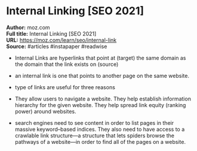 # Internal Linking [SEO 2021]

**Author:** moz.com  
**Full title:** Internal Linking [SEO 2021]  
**URL:** https://moz.com/learn/seo/internal-link  
**Source:** #articles #instapaper #readwise

- Internal Links are hyperlinks that point at (target) the same domain as the domain that the link exists on (source) 
   
- an internal link is one that points to another page on the same website. 
   
- type of links are useful for three reasons 
   
- They allow users to navigate a website.
  They help establish information hierarchy for the given website.
  They help spread link equity (ranking power) around websites. 
   
- search engines need to see content in order to list pages in their massive keyword–based indices. They also need to have access to a crawlable link structure—a structure that lets spiders browse the pathways of a website—in order to find all of the pages on a website. 
   
